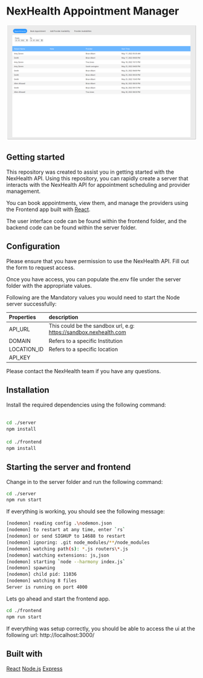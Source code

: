 # NexHealth Appointment Manager

![app](2022-05-16-15-04-17.png)

## Getting started

This repository was created to assist you in getting started with the NexHealth API.
Using this repository, you can rapidly create a server that interacts with the NexHealth API for appointment scheduling and provider management.

You can book appointments, view them, and manage the providers using the Frontend app built with [React](https://facebook.github.io/react/).

The user interface code can be found within the frontend folder, and the backend code can be found within the server folder.

## Configuration

Please ensure that you have permission to use the NexHealth API. Fill out the form to request access.

Once you have access, you can populate the.env file under the server folder with the appropriate values.

Following are the Mandatory values you would need to start the Node server successfully:

| Properties  | description                                                       |
| :---------- | :---------------------------------------------------------------- |
| API_URL     | This could be the sandbox url, e.g: https://sandbox.nexhealth.com |
| DOMAIN      | Refers to a specific Institution                                  |
| LOCATION_ID | Refers to a specific location                                     |
| API_KEY     |                                                                   |

Please contact the NexHealth team if you have any questions.

## Installation

Install the required dependencies using the following command:

```sh

cd ./server
npm install

cd ./frontend
npm install

```

## Starting the server and frontend

Change in to the server folder and run the following command:

```sh
cd ./server
npm run start
```

If everything is working, you should see the following message:

```sh
[nodemon] reading config .\nodemon.json
[nodemon] to restart at any time, enter `rs`
[nodemon] or send SIGHUP to 14688 to restart
[nodemon] ignoring: .git node_modules/**/node_modules
[nodemon] watching path(s): *.js routers\*.js
[nodemon] watching extensions: js,json
[nodemon] starting `node --harmony index.js`
[nodemon] spawning
[nodemon] child pid: 11036
[nodemon] watching 8 files
Server is running on port 4000
```

Lets go ahead and start the frontend app.

```sh
cd ./frontend
npm run start
```

If everything was setup correctly, you should be able to access the ui at the following url: http://localhost:3000/

## Built with

[React](https://facebook.github.io/react/)
[Node.js](https://nodejs.org/)
[Express](http://expressjs.com/)
